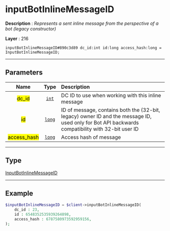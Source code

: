 # inputBotInlineMessageID

**Description** : *Represents a sent inline message from the perspective of a bot \(legacy constructor\)*

**Layer** : 216

```tl
inputBotInlineMessageID#890c3d89 dc_id:int id:long access_hash:long = InputBotInlineMessageID;
```

---

## Parameters

| Name | Type | Description |
| :---: | :---: | :--- |
| <mark>dc_id</mark> | [`int`](type/int) | DC ID to use when working with this inline message |
| <mark>id</mark> | [`long`](type/long) | ID of message, contains both the (32-bit, legacy) owner ID and the message ID, used only for Bot API backwards compatibility with 32-bit user ID |
| <mark>access_hash</mark> | [`long`](type/long) | Access hash of message |

---

## Type

[InputBotInlineMessageID](type/InputBotInlineMessageID)

---

## Example

```php
$inputBotInlineMessageID = $client->inputBotInlineMessageID(
	dc_id : 23,
	id : 6548352535939264898,
	access_hash : 6787580973592959156,
);
```
